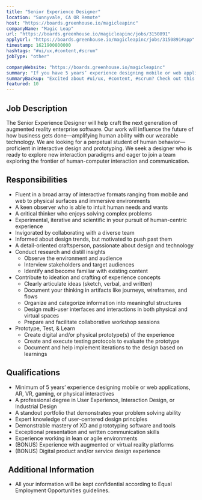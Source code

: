 ```yaml
---
title: "Senior Experience Designer"
location: "Sunnyvale, CA OR Remote"
host: "https://boards.greenhouse.io/magicleapinc"
companyName: "Magic Leap"
url: "https://boards.greenhouse.io/magicleapinc/jobs/3150891"
applyUrl: "https://boards.greenhouse.io/magicleapinc/jobs/3150891#app"
timestamp: 1621900800000
hashtags: "#ui/ux,#content,#scrum"
jobType: "other"

companyWebsite: "https://boards.greenhouse.io/magicleapinc"
summary: "If you have 5 years’ experience designing mobile or web applications, AR, VR, gaming, or physical interactives, Magic Leap has a job opening for a Senior Experience Designer"
summaryBackup: "Excited about #ui/ux, #content, #scrum? Check out this job post!"
featured: 10
---
```


## Job Description

The Senior Experience Designer will help craft the next generation of augmented reality enterprise software. Our work will influence the future of how business gets done—amplifying human ability with our wearable technology. We are looking for a perpetual student of human behavior—proficient in interactive design and prototyping. We seek a designer who is ready to explore new interaction paradigms and eager to join a team exploring the frontier of human-computer interaction and communication.

## Responsibilities

*   Fluent in a broad array of interactive formats ranging from mobile and web to physical surfaces and immersive environments
*   A keen observer who is able to intuit human needs and wants
*   A critical thinker who enjoys solving complex problems
*   Experimental, iterative and scientific in your pursuit of human-centric experience
*   Invigorated by collaborating with a diverse team
*   Informed about design trends, but motivated to push past them
*   A detail-oriented craftsperson, passionate about design and technology
*   Conduct research and distill insights
    *   Observe the environment and audience
    *   Interview stakeholders and target audiences
    *   Identify and become familiar with existing content
*   Contribute to ideation and crafting of experience concepts
    *   Clearly articulate ideas (sketch, verbal, and written)
    *   Document your thinking in artifacts like journeys, wireframes, and flows
    *   Organize and categorize information into meaningful structures
    *   Design multi-user interfaces and interactions in both physical and virtual spaces
    *   Prepare and facilitate collaborative workshop sessions
*   Prototype, Test, & Learn
    *   Create digital and/or physical prototype(s) of the experience
    *   Create and execute testing protocols to evaluate the prototype
    *   Document and help implement iterations to the design based on learnings

## Qualifications

*   Minimum of 5 years’ experience designing mobile or web applications, AR, VR, gaming, or physical interactives
*   A professional degree in User Experience, Interaction Design, or Industrial Design
*   A standout portfolio that demonstrates your problem solving ability
*   Expert knowledge of user-centered design principles
*   Demonstrable mastery of XD and prototyping software and tools
*   Exceptional presentation and written communication skills
*   Experience working in lean or agile environments
*   (BONUS) Experience with augmented or virtual reality platforms
*   (BONUS) Digital product and/or service design experience

##  Additional Information

*   All your information will be kept confidential according to Equal Employment Opportunities guidelines.
